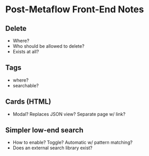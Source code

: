 # Post-Metaflow Front-End Notes

## Delete
- Where?
- Who should be allowed to delete?
- Exists at all?

## Tags
- where?
- searchable?

## Cards (HTML)
- Modal? Replaces JSON view? Separate page w/ link?

## Simpler low-end search
- How to enable? Toggle? Automatic w/ pattern matching?
- Does an external search library exist?
